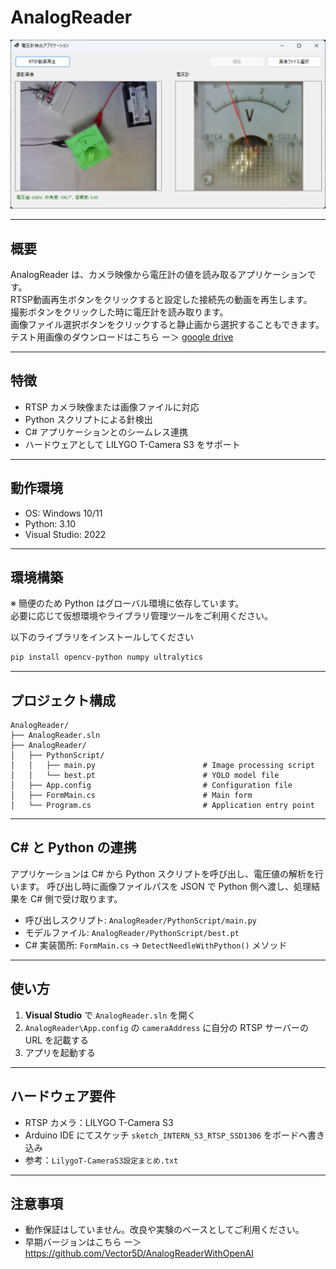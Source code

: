 # AnalogReader

![AnalogReader](/Image.png)

---

## 概要

AnalogReader は、カメラ映像から電圧計の値を読み取るアプリケーションです。  
RTSP動画再生ボタンをクリックすると設定した接続先の動画を再生します。  
撮影ボタンをクリックした時に電圧計を読み取ります。  
画像ファイル選択ボタンをクリックすると静止画から選択することもできます。  
テスト用画像のダウンロードはこちら ー＞ [google drive](https://drive.google.com/file/d/1zQvvyeszKFJBHfXXdMIgU1nIrsaSiDLa/view?usp=sharing)

---

## 特徴
- RTSP カメラ映像または画像ファイルに対応
- Python スクリプトによる針検出
- C# アプリケーションとのシームレス連携
- ハードウェアとして LILYGO T-Camera S3 をサポート

---

## 動作環境

- OS: Windows 10/11
- Python: 3.10
- Visual Studio: 2022

---

## 環境構築

※ 簡便のため Python はグローバル環境に依存しています。  
必要に応じて仮想環境やライブラリ管理ツールをご利用ください。

以下のライブラリをインストールしてください

```bash
pip install opencv-python numpy ultralytics
```

---

## プロジェクト構成

```
AnalogReader/
├── AnalogReader.sln
├── AnalogReader/
│   ├── PythonScript/
│   │   ├── main.py                        # Image processing script
│   │   └── best.pt                        # YOLO model file
│   ├── App.config                         # Configuration file
│   ├── FormMain.cs                        # Main form
│   └── Program.cs                         # Application entry point
```

---

## C# と Python の連携

アプリケーションは C# から Python スクリプトを呼び出し、電圧値の解析を行います。
呼び出し時に画像ファイルパスを JSON で Python 側へ渡し、処理結果を C# 側で受け取ります。

- 呼び出しスクリプト: `AnalogReader/PythonScript/main.py`
- モデルファイル: `AnalogReader/PythonScript/best.pt`
- C# 実装箇所: `FormMain.cs` → `DetectNeedleWithPython()` メソッド

---

## 使い方

1. **Visual Studio** で `AnalogReader.sln` を開く
2. `AnalogReader\App.config` の `cameraAddress` に自分の RTSP サーバーの URL を記載する
3. アプリを起動する

---

## ハードウェア要件

* RTSP カメラ：LILYGO T-Camera S3
* Arduino IDE にてスケッチ `sketch_INTERN_S3_RTSP_SSD1306` をボードへ書き込み
* 参考：`LilygoT-CameraS3設定まとめ.txt`

---

## 注意事項

* 動作保証はしていません。改良や実験のベースとしてご利用ください。
* 早期バージョンはこちら ー＞ https://github.com/Vector5D/AnalogReaderWithOpenAI

